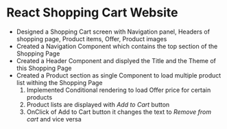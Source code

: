 # React Shopping Cart Website
- Designed a Shopping Cart screen with Navigation panel, Headers of shopping page, Product items, Offer, Product images   
- Created a Navigation Component which contains the top section of the Shopping Page   
- Created a Header Component and displyed the Title and the Theme of this Shopping Page   
- Created a Product section as single Component to load multiple product list withing the Shopping Page
    1. Implemented Conditional rendering to load Offer price for certain products   
    2. Product lists are displayed with *Add to Cart* button   
    3. OnClick of Add to Cart button it changes the text to *Remove from cart* and vice versa